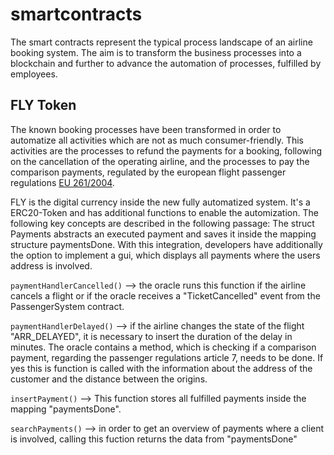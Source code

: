 # smartcontracts

The smart contracts represent the typical process landscape of an airline booking system. 
The aim is to transform the business processes into a blockchain and further to advance the automation of processes, fulfilled by employees.


## FLY Token

The known booking processes have been transformed in order to automatize all activities which are not as much consumer-friendly.
This activities are the processes to refund the payments for a booking, following on the cancellation of the operating airline, and the processes to pay the comparison payments, regulated by the european flight passenger regulations [EU 261/2004](https://eur-lex.europa.eu/legal-content/EN/TXT/HTML/?uri=CELEX:32004R0261&from=EN).

FLY is the digital currency inside the new fully automatized system. It's a ERC20-Token and has additional functions to enable the automization. The following key concepts are described in the following passage:
The struct Payments abstracts an executed payment and saves it inside the mapping structure paymentsDone. With this integration, developers have additionally the option to implement a gui, which displays all payments where the users address is involved.

`paymentHandlerCancelled()` --> the oracle runs this function if the airline cancels a flight or if the oracle receives a "TicketCancelled"
                                event from the PassengerSystem contract.

`paymentHandlerDelayed()` --> if the airline changes the state of the flight "ARR_DELAYED", it is necessary to insert the duration of the delay in minutes.
                              The oracle contains a method, which is checking if a comparison payment, regarding the passenger regulations article 7, 
                              needs to be done. If yes this is function is called with the information about the address of the customer and the distance
                              between the origins.

`insertPayment()` --> This function stores all fulfilled payments inside the mapping "paymentsDone".

`searchPayments()` --> in order to get an overview of payments where a client is involved, calling this fuction returns the data from "paymentsDone"
